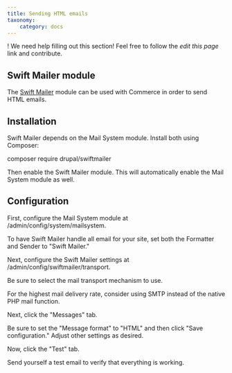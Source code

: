```yaml
---
title: Sending HTML emails
taxonomy:
    category: docs
---
```


! We need help filling out this section! Feel free to follow the *edit this page* link and contribute.

## Swift Mailer module

The [Swift Mailer](https://www.drupal.org/project/swiftmailer) module can be used with Commerce in order to send HTML emails. 

## Installation

Swift Mailer depends on the Mail System module.  Install both using Composer:

composer require drupal/swiftmailer

Then enable the Swift Mailer module.  This will automatically enable the Mail System module as well.

## Configuration

First, configure the Mail System module at /admin/config/system/mailsystem.

To have Swift Mailer handle all email for your site, set both the Formatter and Sender to "Swift Mailer."

Next, configure the Swift Mailer settings at /admin/config/swiftmailer/transport.

Be sure to select the mail transport mechanism to use.

For the highest mail delivery rate, consider using SMTP instead of the native PHP mail function.

Next, click the "Messages" tab.

Be sure to set the "Message format" to "HTML" and then click "Save configuration."  Adjust other settings as desired.

Now, click the "Test" tab.

Send yourself a test email to verify that everything is working.

